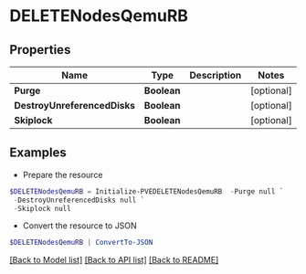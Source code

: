 # DELETENodesQemuRB
## Properties

Name | Type | Description | Notes
------------ | ------------- | ------------- | -------------
**Purge** | **Boolean** |  | [optional] 
**DestroyUnreferencedDisks** | **Boolean** |  | [optional] 
**Skiplock** | **Boolean** |  | [optional] 

## Examples

- Prepare the resource
```powershell
$DELETENodesQemuRB = Initialize-PVEDELETENodesQemuRB  -Purge null `
 -DestroyUnreferencedDisks null `
 -Skiplock null
```

- Convert the resource to JSON
```powershell
$DELETENodesQemuRB | ConvertTo-JSON
```

[[Back to Model list]](../README.md#documentation-for-models) [[Back to API list]](../README.md#documentation-for-api-endpoints) [[Back to README]](../README.md)

